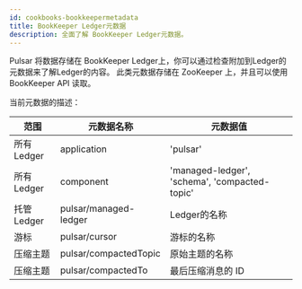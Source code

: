 ```yaml
---
id: cookbooks-bookkeepermetadata
title: BookKeeper Ledger元数据
description: 全面了解 BookKeeper Ledger元数据。
---
```


Pulsar 将数据存储在 BookKeeper Ledger上，你可以通过检查附加到Ledger的元数据来了解Ledger的内容。
此类元数据存储在 ZooKeeper 上，并且可以使用 BookKeeper API 读取。

当前元数据的描述：

| 范围  | 元数据名称 | 元数据值 |
| ------------- | ------------- | ------------- |
| 所有Ledger  | application  | 'pulsar' |
| 所有Ledger  | component  | 'managed-ledger', 'schema', 'compacted-topic' |
| 托管Ledger | pulsar/managed-ledger | Ledger的名称 |
| 游标 | pulsar/cursor | 游标的名称 |
| 压缩主题 | pulsar/compactedTopic | 原始主题的名称 |
| 压缩主题 | pulsar/compactedTo | 最后压缩消息的 ID |
